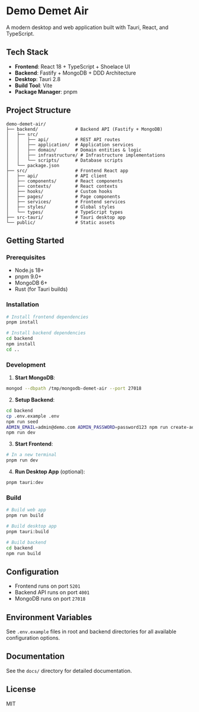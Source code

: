 # Demo Demet Air

A modern desktop and web application built with Tauri, React, and TypeScript.

## Tech Stack

- **Frontend**: React 18 + TypeScript + Shoelace UI
- **Backend**: Fastify + MongoDB + DDD Architecture
- **Desktop**: Tauri 2.8
- **Build Tool**: Vite
- **Package Manager**: pnpm

## Project Structure

```
demo-demet-air/
├── backend/              # Backend API (Fastify + MongoDB)
│   ├── src/
│   │   ├── api/          # REST API routes
│   │   ├── application/  # Application services
│   │   ├── domain/       # Domain entities & logic
│   │   ├── infrastructure/ # Infrastructure implementations
│   │   └── scripts/      # Database scripts
│   └── package.json
├── src/                  # Frontend React app
│   ├── api/              # API client
│   ├── components/       # React components
│   ├── contexts/         # React contexts
│   ├── hooks/            # Custom hooks
│   ├── pages/            # Page components
│   ├── services/         # Frontend services
│   ├── styles/           # Global styles
│   └── types/            # TypeScript types
├── src-tauri/            # Tauri desktop app
└── public/               # Static assets
```

## Getting Started

### Prerequisites

- Node.js 18+
- pnpm 9.0+
- MongoDB 6+
- Rust (for Tauri builds)

### Installation

```bash
# Install frontend dependencies
pnpm install

# Install backend dependencies
cd backend
npm install
cd ..
```

### Development

1. **Start MongoDB**:
```bash
mongod --dbpath /tmp/mongodb-demet-air --port 27018
```

2. **Setup Backend**:
```bash
cd backend
cp .env.example .env
npm run seed
ADMIN_EMAIL=admin@demo.com ADMIN_PASSWORD=password123 npm run create-admin
npm run dev
```

3. **Start Frontend**:
```bash
# In a new terminal
pnpm run dev
```

4. **Run Desktop App** (optional):
```bash
pnpm tauri:dev
```

### Build

```bash
# Build web app
pnpm run build

# Build desktop app
pnpm tauri:build

# Build backend
cd backend
npm run build
```

## Configuration

- Frontend runs on port `5201`
- Backend API runs on port `4001`
- MongoDB runs on port `27018`

## Environment Variables

See `.env.example` files in root and backend directories for all available configuration options.

## Documentation

See the `docs/` directory for detailed documentation.

## License

MIT
